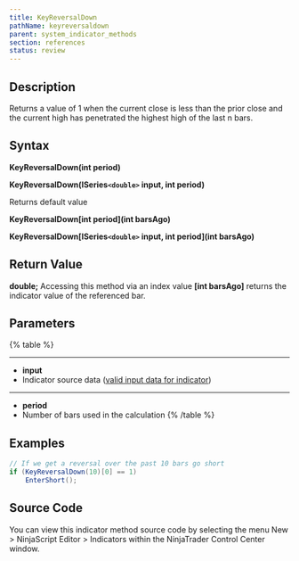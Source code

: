 ```yaml
---
title: KeyReversalDown
pathName: keyreversaldown
parent: system_indicator_methods
section: references
status: review
---
```


## Description

Returns a value of 1 when the current close is less than the prior close and the current high has penetrated the highest high of the last n bars.

## Syntax

**KeyReversalDown(int period)**  

**KeyReversalDown(ISeries`<double>` input, int period)**

Returns default value  

**KeyReversalDown[int period](int barsAgo)**  

**KeyReversalDown[ISeries`<double>` input, int period](int barsAgo)**

## Return Value

**double;** Accessing this method via an index value **[int barsAgo]** returns the indicator value of the referenced bar.

## Parameters

{% table %}

---

* **input**
* Indicator source data ([valid input data for indicator](valid_input_data_for_indicator.md))

---

* **period**
* Number of bars used in the calculation
{% /table %}

## Examples

```csharp
// If we get a reversal over the past 10 bars go short
if (KeyReversalDown(10)[0] == 1)
    EnterShort();
```

## Source Code

You can view this indicator method source code by selecting the menu New > NinjaScript Editor > Indicators within the NinjaTrader Control Center window.
